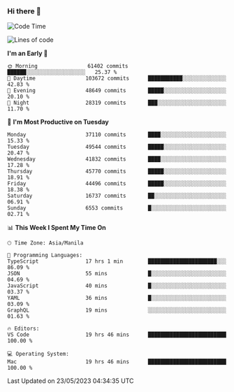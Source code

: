 ### Hi there 👋

<!--START_SECTION:waka-->
![Code Time](http://img.shields.io/badge/Code%20Time-3%2C976%20hrs%2035%20mins-blue)

![Lines of code](https://img.shields.io/badge/From%20Hello%20World%20I%27ve%20Written-99.7%20million%20lines%20of%20code-blue)

**I'm an Early 🐤** 

```text
🌞 Morning                61402 commits       ██████░░░░░░░░░░░░░░░░░░░   25.37 % 
🌆 Daytime                103672 commits      ███████████░░░░░░░░░░░░░░   42.83 % 
🌃 Evening                48649 commits       █████░░░░░░░░░░░░░░░░░░░░   20.10 % 
🌙 Night                  28319 commits       ███░░░░░░░░░░░░░░░░░░░░░░   11.70 % 
```
📅 **I'm Most Productive on Tuesday** 

```text
Monday                   37110 commits       ████░░░░░░░░░░░░░░░░░░░░░   15.33 % 
Tuesday                  49544 commits       █████░░░░░░░░░░░░░░░░░░░░   20.47 % 
Wednesday                41832 commits       ████░░░░░░░░░░░░░░░░░░░░░   17.28 % 
Thursday                 45770 commits       █████░░░░░░░░░░░░░░░░░░░░   18.91 % 
Friday                   44496 commits       █████░░░░░░░░░░░░░░░░░░░░   18.38 % 
Saturday                 16737 commits       ██░░░░░░░░░░░░░░░░░░░░░░░   06.91 % 
Sunday                   6553 commits        █░░░░░░░░░░░░░░░░░░░░░░░░   02.71 % 
```


📊 **This Week I Spent My Time On** 

```text
🕑︎ Time Zone: Asia/Manila

💬 Programming Languages: 
TypeScript               17 hrs 1 min        ██████████████████████░░░   86.09 % 
JSON                     55 mins             █░░░░░░░░░░░░░░░░░░░░░░░░   04.69 % 
JavaScript               40 mins             █░░░░░░░░░░░░░░░░░░░░░░░░   03.37 % 
YAML                     36 mins             █░░░░░░░░░░░░░░░░░░░░░░░░   03.09 % 
GraphQL                  19 mins             ░░░░░░░░░░░░░░░░░░░░░░░░░   01.63 % 

🔥 Editors: 
VS Code                  19 hrs 46 mins      █████████████████████████   100.00 % 

💻 Operating System: 
Mac                      19 hrs 46 mins      █████████████████████████   100.00 % 
```


 Last Updated on 23/05/2023 04:34:35 UTC
<!--END_SECTION:waka-->


<!--
**rad182/rad182** is a ✨ _special_ ✨ repository because its `README.md` (this file) appears on your GitHub profile.

Here are some ideas to get you started:

- 🔭 I’m currently working on ...
- 🌱 I’m currently learning ...
- 👯 I’m looking to collaborate on ...
- 🤔 I’m looking for help with ...
- 💬 Ask me about ...
- 📫 How to reach me: ...
- 😄 Pronouns: ...
- ⚡ Fun fact: ...
-->
